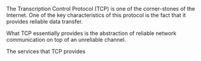 The Transcription Control Protocol (TCP) is one of the corner-stones of the
Internet. One of the key characteristics of this protocol is the fact that it
provides reliable data transfer.

What TCP essentially provides is the abstraction of reliable network
communication on top of an unreliable channel.

The services that TCP provides 

